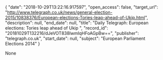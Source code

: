 {
  "date": "2018-10-29T13:22:16.917597", 
  "open_access": false, 
  "target_url": "http://www.telegraph.co.uk/news/general-election-2015/10838376/European-elections-Tories-leap-ahead-of-Ukip.html", 
  "description": null, 
  "end_date": null, 
  "title": "Daily Telegraph: European elections: Tories leap ahead of Ukip ", 
  "record_id": "20181029T132216/dJeVOT838lwmIqHFoAGpBw==", 
  "publisher": "telegraph.co.uk", 
  "start_date": null, 
  "subject": "European Parliament Elections 2014"
}

None